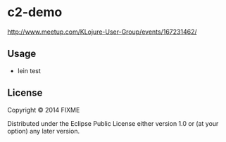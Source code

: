 # c2-demo

http://www.meetup.com/KLojure-User-Group/events/167231462/

## Usage

- lein test

## License

Copyright © 2014 FIXME

Distributed under the Eclipse Public License either version 1.0 or (at
your option) any later version.
